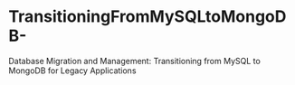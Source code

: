 # TransitioningFromMySQLtoMongoDB-
Database Migration and Management: Transitioning from MySQL to MongoDB for Legacy Applications
